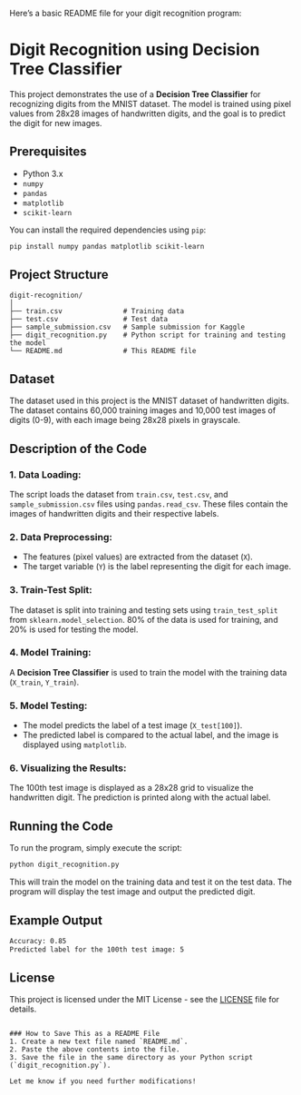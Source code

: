 Here’s a basic README file for your digit recognition program:


# Digit Recognition using Decision Tree Classifier

This project demonstrates the use of a **Decision Tree Classifier** for recognizing digits from the MNIST dataset. The model is trained using pixel values from 28x28 images of handwritten digits, and the goal is to predict the digit for new images.

## Prerequisites

- Python 3.x
- `numpy`
- `pandas`
- `matplotlib`
- `scikit-learn`

You can install the required dependencies using `pip`:

```bash
pip install numpy pandas matplotlib scikit-learn
```

## Project Structure

```
digit-recognition/
│
├── train.csv               # Training data
├── test.csv                # Test data
├── sample_submission.csv   # Sample submission for Kaggle
├── digit_recognition.py    # Python script for training and testing the model
└── README.md               # This README file
```

## Dataset

The dataset used in this project is the MNIST dataset of handwritten digits. The dataset contains 60,000 training images and 10,000 test images of digits (0-9), with each image being 28x28 pixels in grayscale.

## Description of the Code

### 1. **Data Loading**:
The script loads the dataset from `train.csv`, `test.csv`, and `sample_submission.csv` files using `pandas.read_csv`. These files contain the images of handwritten digits and their respective labels.

### 2. **Data Preprocessing**:
- The features (pixel values) are extracted from the dataset (`X`).
- The target variable (`Y`) is the label representing the digit for each image.

### 3. **Train-Test Split**:
The dataset is split into training and testing sets using `train_test_split` from `sklearn.model_selection`. 80% of the data is used for training, and 20% is used for testing the model.

### 4. **Model Training**:
A **Decision Tree Classifier** is used to train the model with the training data (`X_train`, `Y_train`).

### 5. **Model Testing**:
- The model predicts the label of a test image (`X_test[100]`).
- The predicted label is compared to the actual label, and the image is displayed using `matplotlib`.

### 6. **Visualizing the Results**:
The 100th test image is displayed as a 28x28 grid to visualize the handwritten digit. The prediction is printed along with the actual label.

## Running the Code

To run the program, simply execute the script:

```bash
python digit_recognition.py
```

This will train the model on the training data and test it on the test data. The program will display the test image and output the predicted digit.

## Example Output

```bash
Accuracy: 0.85
Predicted label for the 100th test image: 5
```

## License

This project is licensed under the MIT License - see the [LICENSE](LICENSE) file for details.
```

### How to Save This as a README File
1. Create a new text file named `README.md`.
2. Paste the above contents into the file.
3. Save the file in the same directory as your Python script (`digit_recognition.py`).

Let me know if you need further modifications!
